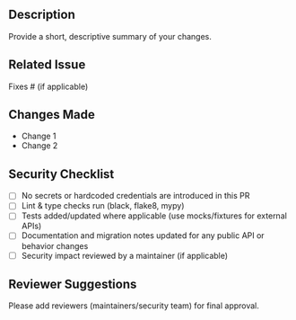 ## Description
Provide a short, descriptive summary of your changes.

## Related Issue
Fixes # (if applicable)

## Changes Made
- Change 1
- Change 2

## Security Checklist
- [ ] No secrets or hardcoded credentials are introduced in this PR
- [ ] Lint & type checks run (black, flake8, mypy)
- [ ] Tests added/updated where applicable (use mocks/fixtures for external APIs)
- [ ] Documentation and migration notes updated for any public API or behavior changes
- [ ] Security impact reviewed by a maintainer (if applicable)

## Reviewer Suggestions
Please add reviewers (maintainers/security team) for final approval.

